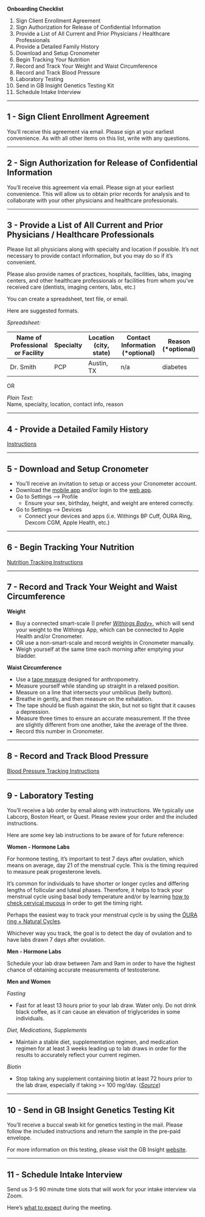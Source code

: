 **Onboarding Checklist**

1. Sign Client Enrollment Agreement
2. Sign Authorization for Release of Confidential Information
3. Provide a List of All Current and Prior Physicians / Healthcare Professionals
4. Provide a Detailed Family History
5. Download and Setup Cronometer
6. Begin Tracking Your Nutrition
7. Record and Track Your Weight and Waist Circumference
8. Record and Track Blood Pressure
9. Laboratory Testing
10. Send in GB Insight Genetics Testing Kit
11. Schedule Intake Interview

---

## 1 - Sign Client Enrollment Agreement

You’ll receive this agreement via email. Please sign at your earliest convenience. As with all other items on this list, write with any questions.

---

## 2 - Sign Authorization for Release of Confidential Information

You’ll receive this agreement via email. Please sign at your earliest convenience. This will allow us to obtain prior records for analysis and to collaborate with your other physicians and healthcare professionals.

---

## 3 - Provide a List of All Current and Prior Physicians / Healthcare Professionals

Please list all physicians along with specialty and location if possible. It’s not necessary to provide contact information, but you may do so if it’s convenient.

Please also provide names of practices, hospitals, facilities, labs, imaging centers, and other healthcare professionals or facilities from whom you’ve received care (dentists, imaging centers, labs, etc.)

You can create a spreadsheet, text file, or email.

Here are suggested formats.

*Spreadsheet:*

|Name of Professional or Facility| Specialty | Location (city, state) | Contact Information (*optional) | Reason (*optional) |
|---|---|---|---|---|
|Dr. Smith | PCP | Austin, TX | n/a| diabetes|

OR

*Plain Text:<br>*
Name, specialty, location, contact info, reason

---
## 4 - Provide a Detailed Family History

[Instructions](./famgenix.md)

---

## 5 - Download and Setup Cronometer

- You’ll receive an invitation to setup or access your Cronometer account.
- Download the [mobile app](https://support.cronometer.com/hc/en-us/articles/360021677792-Mobile-Quick-Start-Guide) and/or login to the [web app](https://cronometer.com/).
- Go to Settings --> Profile
	- Ensure your sex, birthday, height, and weight are entered correctly.
- Go to Settings --> Devices
	- Connect your devices and apps (i.e. Withings BP Cuff, ŌURA Ring, Dexcom CGM, Apple Health, etc.)

---

## 6 - Begin Tracking Your Nutrition

[Nutrition Tracking Instructions](./nutrition_tracking_instructions.md)

---

## 7 - Record and Track Your Weight and Waist Circumference

**Weight**
- Buy a connected smart-scale (I prefer *[Withings Body+](https://www.withings.com/us/en/body-plus)*, which will send your weight to the Withings App, which can be connected to Apple Health and/or Cronometer.
- OR use a non-smart-scale and record weights in Cronometer manually.
- Weigh yourself at the same time each morning after emptying your bladder.

**Waist Circumference**
- Use a [tape measure](https://amzn.to/3dmrqzv) designed for anthropometry.
- Measure yourself while standing up straight in a relaxed position.
- Measure on a line that intersects your umbilicus (belly button).
- Breathe in gently, and then measure on the exhalation.
- The tape should be flush against the skin, but not so tight that it causes a depression.
- Measure three times to ensure an accurate measurement. If the three are slightly different from one another, take the average of the three.
- Record this number in Cronometer.

---

## 8 - Record and Track Blood Pressure

[Blood Pressure Tracking Instructions](./bp_instructions.md)

---

## 9 - Laboratory Testing

You’ll receive a lab order by email along with instructions. We typically use Labcorp, Boston Heart, or Quest. Please review your order and the included instructions.

Here are some key lab instructions to be aware of for future reference:

**Women - Hormone Labs**

For hormone testing, it’s important to test 7 days after ovulation, which means on average, day 21 of the menstrual cycle. This is the timing required to measure peak progesterone levels.

It’s common for individuals to have shorter or longer cycles and differing lengths of follicular and luteal phases. Therefore, it helps to track your menstrual cycle using basal body temperature and/or by learning [how to check cervical mucous](https://www.plannedparenthood.org/learn/birth-control/fertility-awareness/whats-cervical-mucus-method-fams) in order to get the timing right.

Perhaps the easiest way to track your menstrual cycle is by using the [ŌURA ring + Natural Cycles](https://www.naturalcycles.com/oura?campaignid=18571382315&adgroupid=145079492849&utm_content=627436183347_&utm_campaign=&utm_source=google&utm_medium=cpc&gclid=CjwKCAiA2rOeBhAsEiwA2Pl7Q2P4K-BnKHmKeVcxRamPZOxC0Rcknvl6jQd2lPf1OIe58vekXWlqNRoCqaIQAvD_BwE).

Whichever way you track, the goal is to detect the day of ovulation and to have labs drawn 7 days after ovulation.

**Men - Hormone Labs**

Schedule your lab draw between 7am and 9am in order to have the highest chance of obtaining accurate measurements of testosterone.

**Men and Women**

*Fasting*
- Fast for at least 13 hours prior to your lab draw. Water only. Do not drink black coffee, as it can cause an elevation of triglycerides in some individuals.

*Diet, Medications, Supplements*
- Maintain a stable diet, supplementation regimen, and medication regimen for at least 3 weeks leading up to lab draws in order for the results to accurately reflect your current regimen.

*Biotin*
- Stop taking any supplement containing biotin at least 72 hours prior to the lab draw, especially if taking >= 100 mg/day. (*[Source](https://www.aacc.org/science-and-research/aacc-academy-guidance/biotin-interference-in-laboratory-tests)*)

---


## 10 - Send in GB Insight Genetics Testing Kit

You’ll receive a buccal swab kit for genetics testing in the mail. Please follow the included instructions and return the sample in the pre-paid envelope.

For more information on this testing, please visit the GB Insight [website](https://www.gbhealthwatch.com/gbinsight/resources.php?target=individuals).

---

## 11 - Schedule Intake Interview

Send us 3-5 90 minute time slots that will work for your intake interview via Zoom.

Here’s [what to expect](./intake_interview_information.md) during the meeting.
